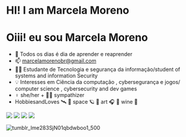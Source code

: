 # HI! I am Marcela Moreno 
# Oiii! eu sou Marcela Moreno 

- 🌱 Todos os dias é dia de aprender e reaprender 
- 📫 marcelamorenobr@gmail.com
- 👩‍🎓 Estudante de Tecnologia e  segurança da informação/student of systems and information Security
- 💡 Interesses em Ciência da computação , cybersegurança e jogos/ computer science , cybersecurity and dev games
- ♀️ she/her + 🏳️‍🌈 sympathizer
- HobbiesandLoves 🛰️ 🚀 space 🪐 🎨 art 🎧 👾 wine 🍷

</div>

<div> 
  <a href="https://instagram.com/marcelamrno" target="_blank"><img src="https://img.shields.io/badge/-Instagram-%23E4405F?style=for-the-badge&logo=instagram&logoColor=white" target="_blank"></a>
 <a href="https://discord.gg/marcelamm#2320" target="_blank"><img src="https://img.shields.io/badge/Discord-7289DA?style=for-the-badge&logo=discord&logoColor=white" target="_blank"></a> 
  <a href = "mailto:marcelamorenobr@gmail.com"><img src="https://img.shields.io/badge/-Gmail-%23333?style=for-the-badge&logo=gmail&logoColor=white" target="_blank"></a>
  <a href="https://www.linkedin.com/in/marcela-moreno-09871122a" target="_blank"><img src="https://img.shields.io/badge/-LinkedIn-%230077B5?style=for-the-badge&logo=linkedin&logoColor=white" target="_blank"></a> 
  
 
  
 
  ![tumblr_lme283SjN01qbdwboo1_500](https://user-images.githubusercontent.com/96259068/162643249-7d8dce79-ab20-4e14-9af0-a8a9eaa2e014.gif)

 </div>
 

  
